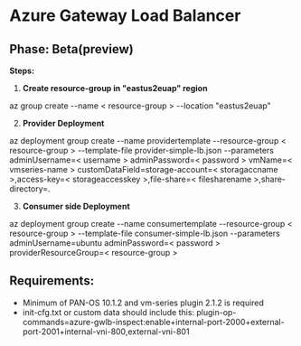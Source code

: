 # **Azure Gateway Load Balancer**

## **Phase:** Beta(preview)

**Steps:**
1. **Create resource-group in "eastus2euap" region** 

az group create --name < resource-group > --location "eastus2euap"

2. **Provider Deployment**

az deployment group create --name providertemplate --resource-group < resource-group > --template-file provider-simple-lb.json
--parameters adminUsername=< username > adminPassword=< password > vmName=< vmseries-name > 
customDataField=storage-account=< storagaccname >,access-key=< storageaccesskey >,file-share=< filesharename >,share-directory=.

3. **Consumer side Deployment**

az deployment group create --name consumertemplate --resource-group < resource-group > --template-file consumer-simple-lb.json 
--parameters adminUsername=ubuntu adminPassword=< password > providerResourceGroup=< resource-group >

## **Requirements:**

- Minimum of PAN-OS 10.1.2 and vm-series plugin 2.1.2 is required
- init-cfg.txt or custom data should include this: 
  plugin-op-commands=azure-gwlb-inspect:enable+internal-port-2000+external-port-2001+internal-vni-800,external-vni-801




